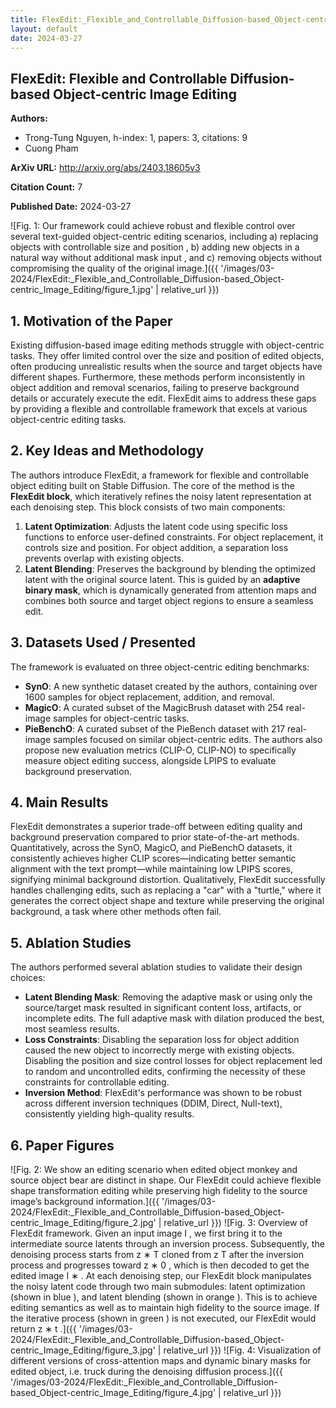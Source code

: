```yaml
---
title: FlexEdit:_Flexible_and_Controllable_Diffusion-based_Object-centric_Image_Editing
layout: default
date: 2024-03-27
---
```

## FlexEdit: Flexible and Controllable Diffusion-based Object-centric Image Editing
**Authors:**
- Trong-Tung Nguyen, h-index: 1, papers: 3, citations: 9
- Cuong Pham

**ArXiv URL:** http://arxiv.org/abs/2403.18605v3

**Citation Count:** 7

**Published Date:** 2024-03-27

![Fig. 1: Our framework could achieve robust and flexible control over several text-guided object-centric editing scenarios, including a) replacing objects with controllable size and position , b) adding new objects in a natural way without additional mask input , and c) removing objects without compromising the quality of the original image.]({{ '/images/03-2024/FlexEdit:_Flexible_and_Controllable_Diffusion-based_Object-centric_Image_Editing/figure_1.jpg' | relative_url }})
## 1. Motivation of the Paper
Existing diffusion-based image editing methods struggle with object-centric tasks. They offer limited control over the size and position of edited objects, often producing unrealistic results when the source and target objects have different shapes. Furthermore, these methods perform inconsistently in object addition and removal scenarios, failing to preserve background details or accurately execute the edit. FlexEdit aims to address these gaps by providing a flexible and controllable framework that excels at various object-centric editing tasks.

## 2. Key Ideas and Methodology
The authors introduce FlexEdit, a framework for flexible and controllable object editing built on Stable Diffusion. The core of the method is the **FlexEdit block**, which iteratively refines the noisy latent representation at each denoising step. This block consists of two main components:
1.  **Latent Optimization**: Adjusts the latent code using specific loss functions to enforce user-defined constraints. For object replacement, it controls size and position. For object addition, a separation loss prevents overlap with existing objects.
2.  **Latent Blending**: Preserves the background by blending the optimized latent with the original source latent. This is guided by an **adaptive binary mask**, which is dynamically generated from attention maps and combines both source and target object regions to ensure a seamless edit.

## 3. Datasets Used / Presented
The framework is evaluated on three object-centric editing benchmarks:
- **SynO**: A new synthetic dataset created by the authors, containing over 1600 samples for object replacement, addition, and removal.
- **MagicO**: A curated subset of the MagicBrush dataset with 254 real-image samples for object-centric tasks.
- **PieBenchO**: A curated subset of the PieBench dataset with 217 real-image samples focused on similar object-centric edits.
The authors also propose new evaluation metrics (CLIP-O, CLIP-NO) to specifically measure object editing success, alongside LPIPS to evaluate background preservation.

## 4. Main Results
FlexEdit demonstrates a superior trade-off between editing quality and background preservation compared to prior state-of-the-art methods. Quantitatively, across the SynO, MagicO, and PieBenchO datasets, it consistently achieves higher CLIP scores—indicating better semantic alignment with the text prompt—while maintaining low LPIPS scores, signifying minimal background distortion. Qualitatively, FlexEdit successfully handles challenging edits, such as replacing a "car" with a "turtle," where it generates the correct object shape and texture while preserving the original background, a task where other methods often fail.

## 5. Ablation Studies
The authors performed several ablation studies to validate their design choices:
- **Latent Blending Mask**: Removing the adaptive mask or using only the source/target mask resulted in significant content loss, artifacts, or incomplete edits. The full adaptive mask with dilation produced the best, most seamless results.
- **Loss Constraints**: Disabling the separation loss for object addition caused the new object to incorrectly merge with existing objects. Disabling the position and size control losses for object replacement led to random and uncontrolled edits, confirming the necessity of these constraints for controllable editing.
- **Inversion Method**: FlexEdit's performance was shown to be robust across different inversion techniques (DDIM, Direct, Null-text), consistently yielding high-quality results.

## 6. Paper Figures
![Fig. 2: We show an editing scenario when edited object monkey and source object bear are distinct in shape. Our FlexEdit could achieve flexible shape transformation editing while preserving high fidelity to the source image’s background information.]({{ '/images/03-2024/FlexEdit:_Flexible_and_Controllable_Diffusion-based_Object-centric_Image_Editing/figure_2.jpg' | relative_url }})
![Fig. 3: Overview of FlexEdit framework. Given an input image I , we first bring it to the intermediate source latents through an inversion process. Subsequently, the denoising process starts from z ∗ T cloned from z T after the inversion process and progresses toward z ∗ 0 , which is then decoded to get the edited image I ∗ . At each denoising step, our FlexEdit block manipulates the noisy latent code through two main submodules: latent optimization (shown in blue ), and latent blending (shown in orange ). This is to achieve editing semantics as well as to maintain high fidelity to the source image. If the iterative process (shown in green ) is not executed, our FlexEdit would return z ∗ t .]({{ '/images/03-2024/FlexEdit:_Flexible_and_Controllable_Diffusion-based_Object-centric_Image_Editing/figure_3.jpg' | relative_url }})
![Fig. 4: Visualization of different versions of cross-attention maps and dynamic binary masks for edited object, i.e. truck during the denoising diffusion process.]({{ '/images/03-2024/FlexEdit:_Flexible_and_Controllable_Diffusion-based_Object-centric_Image_Editing/figure_4.jpg' | relative_url }})
